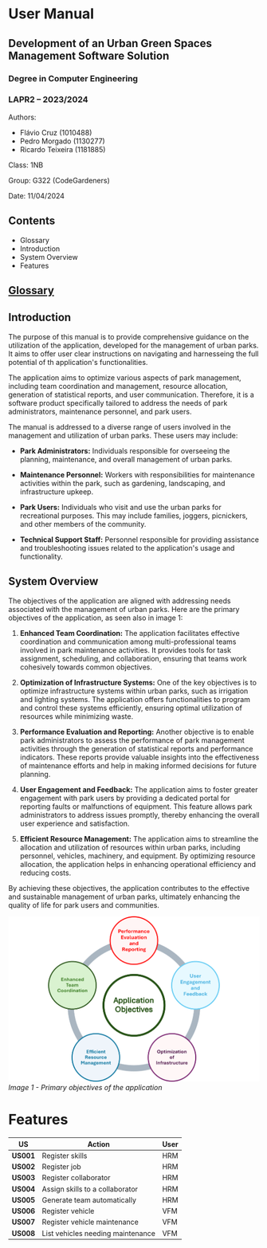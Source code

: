 # User Manual

## Development of an Urban Green Spaces Management Software Solution

### Degree in Computer Engineering 
### LAPR2 – 2023/2024


Authors:
- Flávio Cruz (1010488)
- Pedro Morgado (1130277)
- Ricardo Teixeira (1181885)

Class: 1NB

Group: G322 (CodeGardeners)

Date: 11/04/2024


## Contents

- Glossary
- Introduction
- System Overview
- Features 
    

## [Glossary](01.requirements-engineering/glossary.md)

## Introduction

The purpose of this manual is to provide comprehensive guidance on
the utilization of the application, developed for the management of
urban parks. It aims to offer user clear instructions on navigating
and harnesseing the full potential of th application's functionalities.


The application aims to optimize various aspects of park management,
including team coordination and management, resource allocation, generation of statistical reports,
and user communication. Therefore, it is a software product
specifically tailored to address the needs of park administrators,
maintenance personnel, and park users.

The manual is addressed to a diverse range of users involved in
the management and utilization of urban parks. These users may
include:

* **Park Administrators:** Individuals responsible for overseeing the
  planning, maintenance, and overall management of urban parks.


* **Maintenance Personnel:** Workers with responsibilities for maintenance activities within
  the park, such as gardening, landscaping, and infrastructure upkeep.


* **Park Users:** Individuals who visit and use the urban parks for
  recreational purposes. This may include families, joggers,
  picnickers, and other members of the community.


* **Technical Support Staff:** Personnel responsible for providing
  assistance and troubleshooting issues related to the application's
  usage and functionality.

## System Overview

The objectives of the application are aligned with addressing
needs associated with the management of urban parks.
Here are the primary objectives of the application, as seen also in image 1:

1. **Enhanced Team Coordination:** The application facilitates
   effective coordination and communication among multi-professional
   teams involved in park maintenance activities. It provides tools
   for task assignment, scheduling, and collaboration, ensuring that
   teams work cohesively towards common objectives.


2. **Optimization of Infrastructure Systems:** One of the key objectives
   is to optimize infrastructure systems within urban parks, such as
   irrigation and lighting systems. The application offers
   functionalities to program and control these systems efficiently,
   ensuring optimal utilization of resources while minimizing waste.


3. **Performance Evaluation and Reporting:** Another objective is to
   enable park administrators to assess the performance of park
   management activities through the generation of statistical
   reports and performance indicators. These reports provide
   valuable insights into the effectiveness of maintenance
   efforts and help in making informed decisions for future planning.


4. **User Engagement and Feedback:** The application aims to foster
   greater engagement with park users by providing a dedicated
   portal for reporting faults or malfunctions of equipment. This
   feature allows park administrators to address issues promptly,
   thereby enhancing the overall user experience and satisfaction.


5. **Efficient Resource Management:** The application aims to streamline
   the allocation and utilization of resources within urban parks,
   including personnel, vehicles, machinery, and equipment.
   By optimizing resource allocation, the application helps in
   enhancing operational efficiency and reducing costs.


By achieving these objectives, the application contributes to
the effective and sustainable management of urban parks,
ultimately enhancing the quality of life for park users and
communities.

![img_1.png](img_1.png)
*Image 1 - Primary objectives of the application*

# Features


| US         | Action                            | User |
|------------|-----------------------------------|------|
| **US001**  | Register skills                   | HRM  |
| **US002**  | Register job                      | HRM  |
| **US003**  | Register collaborator             | HRM  |
| **US004**  | Assign skills to a collaborator   | HRM  |
| **US005**  | Generate team automatically       | HRM  |
| **US006**  | Register vehicle                  | VFM  |
| **US007**  | Register vehicle maintenance      | VFM  |
| **US008**  | List vehicles needing maintenance | VFM  |